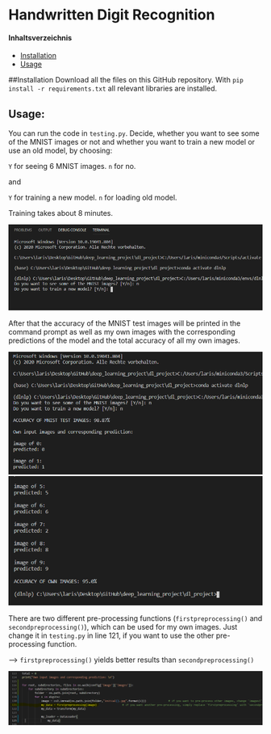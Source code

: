# Handwritten Digit Recognition

#### Inhaltsverzeichnis
- [Installation](#installation)
- [Usage](#daten)

##Installation 
Download all the files on this GitHub repository.
With `pip install -r requirements.txt` all relevant libraries are installed. 

## Usage: 
You can run the code in `testing.py`. Decide, whether you want to see some of the MNIST images or not and whether you want to train a new model or use an old model, by choosing:


`Y` for seeing 6 MNIST images. `n` for no.

and

`Y` for training a new model. `n` for loading old model. 

Training takes about 8 minutes.

![Step3](/dl_project/readme_imgs/step3.PNG)


After that the accuracy of the MNIST test images will be printed in the command prompt as well as my own images with the corresponding predictions of the model and the total accuracy of all my own images. 

![Step1.1](/dl_project/readme_imgs/step1.1.PNG)
![Step1.2](/dl_project/readme_imgs/step1.2.PNG)


There are two different pre-processing functions (`firstpreprocessing()` and `secondpreprocessing()`), which can be used for my own images. Just change it in `testing.py` in line 121, if you want to use the other pre-processing function.


-->   `firstpreprocessing()` yields better results than `secondpreprocessing()`

![Step5](/dl_project/readme_imgs/step5.PNG)


